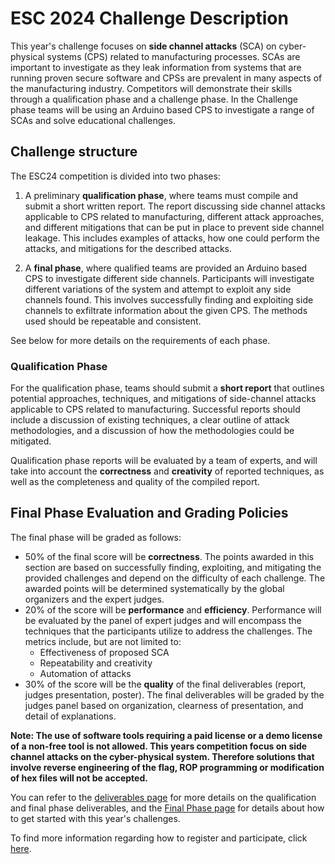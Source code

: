 ESC 2024 Challenge Description
==============================

This year's challenge focuses on **side channel attacks** (SCA) on cyber-physical systems (CPS) related to manufacturing processes. SCAs are important to investigate as they leak information from systems that are running proven secure software and CPSs are prevalent in many aspects of the manufacturing industry. Competitors will demonstrate their skills through a qualification phase and a challenge phase. In the Challenge phase teams will be using an Arduino based CPS to investigate a range of SCAs and solve educational challenges.

## Challenge structure

The ESC24 competition is divided into two phases:

1. A preliminary **qualification phase**, where teams must compile and submit a short written report. The report discussing side channel attacks applicable to CPS related to manufacturing, different attack approaches, and different mitigations that can be put in place to prevent side channel leakage. This includes examples of attacks, how one could perform the attacks, and mitigations for the described attacks.


2. A **final phase**, where qualified teams are provided an Arduino based CPS to investigate different side channels. Participants will investigate different variations of the system and attempt to exploit any side channels found. This involves successfully finding and exploiting side channels to exfiltrate information about the given CPS. The methods used should be repeatable and consistent.


See below for more details on the requirements of each phase.


### Qualification Phase

For the qualification phase, teams should submit a **short report** that outlines potential approaches, techniques, and mitigations of side-channel attacks applicable to CPS related to manufacturing. Successful reports should include a discussion of existing techniques, a clear outline of attack methodologies, and a discussion of how the methodologies could be mitigated.

Qualification phase reports will be evaluated by a team of experts, and will take into account the **correctness** and **creativity** of reported techniques, as well as the completeness and quality of the compiled report.

## Final Phase Evaluation and Grading Policies

The final phase will be graded as follows:
- 50% of the final score will be **correctness**. The points awarded in this section are based on successfully finding, exploiting, and  mitigating the provided challenges and depend on the difficulty of each challenge. The awarded points will be determined systematically by the global organizers and the expert judges.
- 20% of the score will be **performance** and **efficiency**. Performance will be evaluated by the panel of expert judges and will encompass the techniques that the participants utilize to address the challenges. The metrics include, but are not limited to:
    - Effectiveness of proposed SCA
    - Repeatability and creativity
    - Automation of attacks
- 30% of the score will be the **quality** of the final deliverables (report, judges presentation, poster). The final deliverables will be graded by the judges panel based on organization, clearness of presentation, and detail of explanations.

 **Note:
 The use of software tools requiring a paid license or a demo license of a non-free tool is not allowed.
 This years competition focus on side channel attacks on the cyber-physical system. Therefore solutions that involve reverse engineering of the flag, ROP programming or modification of hex files will not be accepted.**


You can refer to the [deliverables page](deliverables.md) for more details on the qualification and final phase deliverables, and the [Final Phase page](Final_Phase.md) for details about how to get started with this year's challenges.

To find more information regarding how to register and participate, click [here](logistics.md).
